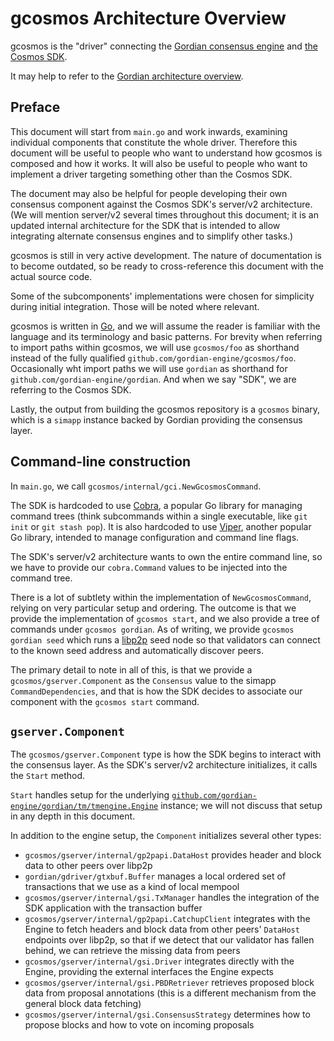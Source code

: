 # gcosmos Architecture Overview

gcosmos is the "driver" connecting the [Gordian consensus engine](https://github.com/gordian-engine/gordian)
and [the Cosmos SDK](https://github.com/cosmos/cosmos-sdk).

It may help to refer to the
[Gordian architecture overview](https://github.com/gordian-engine/gordian/blob/main/_docs/architecture_overview.md).

## Preface

This document will start from `main.go` and work inwards,
examining individual components that constitute the whole driver.
Therefore this document will be useful to people who want to understand
how gcosmos is composed and how it works.
It will also be useful to people who want to implement a driver
targeting something other than the Cosmos SDK.

The document may also be helpful for people developing their own consensus component
against the Cosmos SDK's server/v2 architecture.
(We will mention server/v2 several times throughout this document;
it is an updated internal architecture for the SDK that is intended to
allow integrating alternate consensus engines and to simplify other tasks.)

gcosmos is still in very active development.
The nature of documentation is to become outdated,
so be ready to cross-reference this document with the actual source code.

Some of the subcomponents' implementations were chosen for simplicity during initial integration.
Those will be noted where relevant.

gcosmos is written in [Go](https://go.dev),
and we will assume the reader is familiar with the language and its terminology and basic patterns.
For brevity when referring to import paths within gcosmos,
we will use `gcosmos/foo` as shorthand instead of the fully qualified `github.com/gordian-engine/gcosmos/foo`.
Occasionally wht import paths we will use `gordian` as shorthand for `github.com/gordian-engine/gordian`.
And when we say "SDK", we are referring to the Cosmos SDK.

Lastly, the output from building the gcosmos repository
is a `gcosmos` binary, which is a `simapp` instance backed by Gordian providing the consensus layer.

## Command-line construction

In `main.go`, we call `gcosmos/internal/gci.NewGcosmosCommand`.

The SDK is hardcoded to use [Cobra](https://github.com/spf13/cobra),
a popular Go library for managing command trees
(think subcommands within a single executable, like `git init` or `git stash pop`).
It is also hardcoded to use [Viper](https://github.com/spf13/viper),
another popular Go library, intended to manage configuration and command line flags.

The SDK's server/v2 architecture wants to own the entire command line,
so we have to provide our `cobra.Command` values to be injected into the command tree.

There is a lot of subtlety within the implementation of `NewGcosmosCommand`,
relying on very particular setup and ordering.
The outcome is that we provide the implementation of `gcosmos start`,
and we also provide a tree of commands under `gcosmos gordian`.
As of writing, we provide `gcosmos gordian seed` which runs a [libp2p](https://libp2p.io/) seed node
so that validators can connect to the known seed address
and automatically discover peers.

The primary detail to note in all of this,
is that we provide a `gcosmos/gserver.Component` as the `Consensus` value
to the simapp `CommandDependencies`,
and that is how the SDK decides to associate our component with the `gcosmos start` command.

## `gserver.Component`

The `gcosmos/gserver.Component` type is how the SDK begins to interact with the consensus layer.
As the SDK's server/v2 architecture initializes, it calls the `Start` method.

`Start` handles setup for the underlying
[`github.com/gordian-engine/gordian/tm/tmengine.Engine`](https://pkg.go.dev/github.com/gordian-engine/gordian/tm/tmengine#Engine)
instance; we will not discuss that setup in any depth in this document.

In addition to the engine setup, the `Component` initializes several other types:

- `gcosmos/gserver/internal/gp2papi.DataHost` provides header and block data to other peers over libp2p
- `gordian/gdriver/gtxbuf.Buffer` manages a local ordered set of transactions that we use as a kind of local mempool
- `gcosmos/gserver/internal/gsi.TxManager` handles the integration of the SDK application with the transaction buffer
- `gcosmos/gserver/internal/gp2papi.CatchupClient` integrates with the Engine to fetch headers and block data from other peers'
  `DataHost` endpoints over libp2p, so that if we detect that our validator has fallen behind,
  we can retrieve the missing data from peers
- `gcosmos/gserver/internal/gsi.Driver` integrates directly with the Engine, providing the external interfaces the Engine expects
- `gcosmos/gserver/internal/gsi.PBDRetriever` retrieves proposed block data from proposal annotations
  (this is a different mechanism from the general block data fetching)
- `gcosmos/gserver/internal/gsi.ConsensusStrategy` determines how to propose blocks and how to vote on incoming proposals

